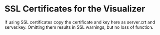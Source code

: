 SSL Certificates for the Visualizer
=======

If using SSL certificates copy the certificate and key here as server.crt and
server.key.  Omitting them results in SSL warnings, but no loss of function.

